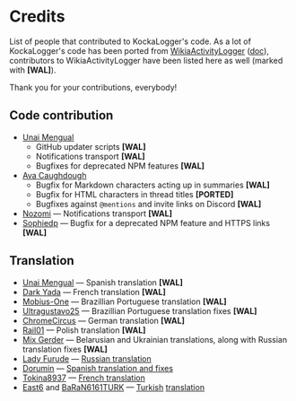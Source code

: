 # Credits
List of people that contributed to KockaLogger's code. As a lot of KockaLogger's code has been ported from [WikiaActivityLogger](https://github.com/KockaAdmiralac/WikiaActivityLogger) ([doc](https://dev.fandom.com/wiki/WikiaActivityLogger)), contributors to WikiaActivityLogger have been listed here as well (marked with **[WAL]**).

Thank you for your contributions, everybody!

## Code contribution
- [Unai Mengual](https://dev.fandom.com/wiki/User:Unai01)
    - GitHub updater scripts **[WAL]**
    - Notifications transport **[WAL]**
    - Bugfixes for deprecated NPM features **[WAL]**
- [Ava Caughdough](https://dev.fandom.com/wiki/User:Colouratura)
    - Bugfix for Markdown characters acting up in summaries **[WAL]**
    - Bugfix for HTML characters in thread titles **[PORTED]**
    - Bugfixes against `@mentions` and invite links on Discord **[WAL]**
- [Nozomi](https://community.fandom.com/wiki/User:TheNozomi) — Notifications transport **[WAL]**
- [Sophiedp](https://dev.fandom.com/wiki/User:Sophiedp) — Bugfix for a deprecated NPM feature and HTTPS links **[WAL]**

## Translation
- [Unai Mengual](https://unai01.github.io) — Spanish translation **[WAL]**
- [Dark Yada](https://community.fandom.com/wiki/User:Dark_Yada) — French translation **[WAL]**
- [Mobius-One](https://github.com/Mobius-One) — Brazillian Portuguese translation **[WAL]**
- [Ultragustavo25](https://community.fandom.com/wiki/User:Ultragustavo25) — Brazillian Portuguese translation fixes **[WAL]**
- [ChromeCircus](https://community.fandom.com/wiki/User:ChromeCircus) — German translation **[WAL]**
- [Rail01](https://dev.fandom.com/wiki/User:Rail01) — Polish translation **[WAL]**
- [Mix Gerder](https://dev.fandom.com/wiki/User:Mix_Gerder) — Belarusian and Ukrainian translations, along with Russian translation fixes **[WAL]**
- [Lady Furude](https://dev.fandom.com/wiki/User:Lady_Furude) — [Russian translation](https://github.com/KockaAdmiralac/KockaLogger/pull/1)
- [Dorumin](https://dev.fandom.com/wiki/User:Dorumin) — [Spanish translation and fixes](https://github.com/KockaAdmiralac/KockaLogger/pull/3)
- [Tokina8937](https://dev.fandom.com/wiki/User:Tokina8937) — [French translation](https://github.com/KockaAdmiralac/KockaLogger/pull/4)
- [East6](https://starwars.fandom.com/tr/wiki/User:East6) and [BaRaN6161TURK](https://dev.fandom.com/wiki/User:BaRaN6161TURK) — [Turkish](https://github.com/KockaAdmiralac/KockaLogger/pull/34) [translation](https://github.com/KockaAdmiralac/KockaLogger/pull/33)

